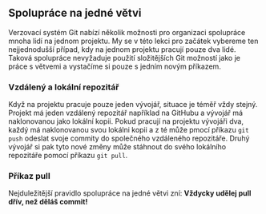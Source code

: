 ## Spolupráce na jedné větvi

Verzovací systém Git nabízí několik možnosti pro organizaci spolupráce mnoha lidí na jednom projektu. My se v této lekci pro začátek vybereme ten nejjednodušší případ, kdy na jednom projektu pracují pouze dva lidé. Taková spolupráce nevyžaduje použití složitějších Git možností jako je práce s větvemi a vystačíme si pouze s jedním novým příkazem.

### Vzdálený a lokální repozitář

Když na projektu pracuje pouze jeden vývojář, situace je téměř vždy stejný. Projekt má jeden vzdálený repozitář například na GitHubu a vývojář má naklonovanou jako lokální kopii. Pokud pracují na projektu vývojáři dva, každý má naklonovanou svou lokálni kopii a z té může pmocí příkazu `git push` odeslat svoje commity do společného vzdáleného repozitáře. Druhý vývojář si pak tyto nové změny může stáhnout do svého lokálního repozitáře pomocí příkazu `git pull`.

### Příkaz pull

Nejduležitější pravidlo spolupráce na jedné větvi zní: **Vždycky udělej pull dřív, než děláš commit!**
